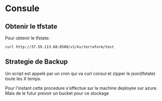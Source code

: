 # Consule

## Obtenir le tfstate

Pour obtenir le tfstate:
```
curl http://37.59.113.68:8500/v1/kv/terraform/test
```

## Strategie de Backup

Un script est appelé par un cron qui va curl consul et zipper le json(tfstate) toute les X temps.

Pour l'instant cette procedure s'effectue sur la machine deployée sur azure. Mais de le futur prevoir un bucket pour 
ce stockage


